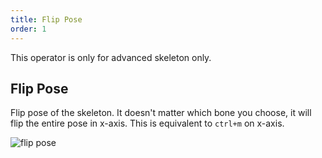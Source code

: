```yaml
---
title: Flip Pose
order: 1
---
```


This operator is only for advanced skeleton only. 

## Flip Pose
Flip pose of the skeleton. It doesn't matter which bone you choose, it will flip the entire pose in x-axis. This is equivalent to `ctrl+m` on x-axis.

![flip pose](../images/flip_pose.png)